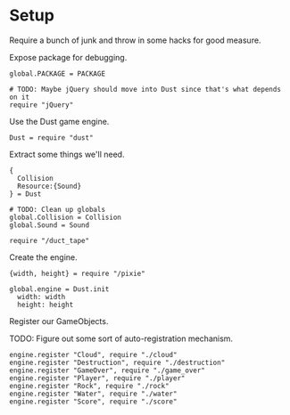 Setup
=====

Require a bunch of junk and throw in some hacks for good measure.

Expose package for debugging.

    global.PACKAGE = PACKAGE

    # TODO: Maybe jQuery should move into Dust since that's what depends on it
    require "jQuery"

Use the Dust game engine.

    Dust = require "dust"

Extract some things we'll need.

    {
      Collision
      Resource:{Sound}
    } = Dust

    # TODO: Clean up globals
    global.Collision = Collision
    global.Sound = Sound

    require "/duct_tape"

Create the engine.

    {width, height} = require "/pixie"

    global.engine = Dust.init
      width: width
      height: height

Register our GameObjects.

TODO: Figure out some sort of auto-registration mechanism.

    engine.register "Cloud", require "./cloud"
    engine.register "Destruction", require "./destruction"
    engine.register "GameOver", require "./game_over"
    engine.register "Player", require "./player"
    engine.register "Rock", require "./rock"
    engine.register "Water", require "./water"
    engine.register "Score", require "./score"
